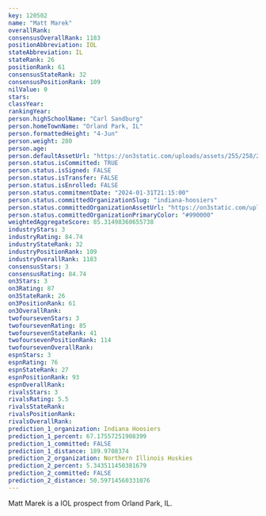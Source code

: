 ```yaml
---
key: 120502
name: "Matt Marek"
overallRank: 
consensusOverallRank: 1183
positionAbbreviation: IOL
stateAbbreviation: IL
stateRank: 26
positionRank: 61
consensusStateRank: 32
consensusPositionRank: 109
nilValue: 0
stars: 
classYear: 
rankingYear: 
person.highSchoolName: "Carl Sandburg"
person.homeTownName: "Orland Park, IL"
person.formattedHeight: "4-Jun"
person.weight: 280
person.age: 
person.defaultAssetUrl: "https://on3static.com/uploads/assets/255/258/258255.JPG"
person.status.isCommitted: TRUE
person.status.isSigned: FALSE
person.status.isTransfer: FALSE
person.status.isEnrolled: FALSE
person.status.commitmentDate: "2024-01-31T21:15:00"
person.status.committedOrganizationSlug: "indiana-hoosiers"
person.status.committedOrganizationAssetUrl: "https://on3static.com/uploads/assets/973/149/149973.svg"
person.status.committedOrganizationPrimaryColor: "#990000"
weightedAggregateScore: 85.31498360655738
industryStars: 3
industryRating: 84.74
industryStateRank: 32
industryPositionRank: 109
industryOverallRank: 1183
consensusStars: 3
consensusRating: 84.74
on3Stars: 3
on3Rating: 87
on3StateRank: 26
on3PositionRank: 61
on3OverallRank: 
twofoursevenStars: 3
twofoursevenRating: 85
twofoursevenStateRank: 41
twofoursevenPositionRank: 114
twofoursevenOverallRank: 
espnStars: 3
espnRating: 76
espnStateRank: 27
espnPositionRank: 93
espnOverallRank: 
rivalsStars: 3
rivalsRating: 5.5
rivalsStateRank: 
rivalsPositionRank: 
rivalsOverallRank: 
prediction_1_organization: Indiana Hoosiers
prediction_1_percent: 67.17557251908399
prediction_1_committed: FALSE
prediction_1_distance: 189.9708374
prediction_2_organization: Northern Illinois Huskies
prediction_2_percent: 5.343511450381679
prediction_2_committed: FALSE
prediction_2_distance: 50.59714560331076
---
```

Matt Marek is a IOL prospect from Orland Park, IL.
